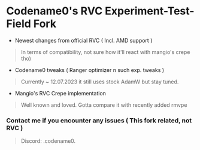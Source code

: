 # Codename0's RVC Experiment-Test-Field Fork

- Newest changes from official RVC ( Incl. AMD support )
> In terms of compatibility, not sure how it'll react with mangio's crepe tho)
- Codename0 tweaks ( Ranger optimizer n such exp. tweaks )
> Currently ~ 12.07.2023 it still uses stock AdamW but stay tuned.
- Mangio's RVC Crepe implementation
> Well known and loved. Gotta compare it with recently added rmvpe  

### Contact me if you encounter any issues ( This fork related, not RVC )
> Discord:   .codename0.
